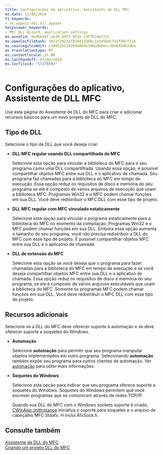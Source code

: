 ```yaml
---
title: Configurações do aplicativo, Assistente de DLL MFC
ms.date: 11/04/2016
f1_keywords:
- vc.appwiz.mfc.dll.appset
helpviewer_keywords:
- MFC DLL Wizard, application settings
ms.assetid: 0a96b94f-ae36-4975-951b-c9ffb3def21c
ms.openlocfilehash: f021f2023af839413306c1e3d56dc741749cf216
ms.sourcegitcommit: c3093251193944840e3d0a068ecc30e6449624ba
ms.translationtype: MT
ms.contentlocale: pt-BR
ms.lasthandoff: 03/04/2019
ms.locfileid: "57276592"
---
```

# <a name="application-settings-mfc-dll-wizard"></a>Configurações do aplicativo, Assistente de DLL MFC

Use esta página do Assistente de DLL do MFC para criar e adicionar recursos básicos para um novo projeto de DLL do MFC.

## <a name="dll-type"></a>Tipo de DLL

Selecione o tipo de DLL que você deseja criar.

- **DLL MFC regular usando DLL compartilhada do MFC**

   Selecione esta opção para vincular a biblioteca do MFC para o seu programa como uma DLL compartilhada. Usando essa opção, é possível compartilhar objetos MFC entre sua DLL e o aplicativo de chamada. Seu programa faz chamadas para a biblioteca do MFC em tempo de execução. Essa opção reduz os requisitos de disco e memória do seu programa se ele é composto de vários arquivos de execução que usam a biblioteca MFC. Programas Win32 e o MFC podem chamar funções em sua DLL. Você deve redistribuir o MFC DLL com esse tipo de projeto.

- **DLL MFC regular com MFC vinculado estaticamente**

   Selecione esta opção para vincular o programa estaticamente para a biblioteca do MFC no momento da compilação. Programas Win32 e o MFC podem chamar funções em sua DLL. Embora essa opção aumenta o tamanho do seu programa, você não precisa redistribuir a DLL do MFC com esse tipo de projeto. É possível compartilhar objetos MFC entre sua DLL e o aplicativo de chamada.

- **DLL de extensão do MFC**

   Selecione esta opção se você deseja que o programa para fazer chamadas para a biblioteca do MFC em tempo de execução e se você deseja compartilhar objetos MFC entre sua DLL e o aplicativo de chamada. Essa opção reduz os requisitos de disco e memória do seu programa, se ele é composto de vários arquivos executáveis que usam a biblioteca do MFC. Somente os programas MFC podem chamar funções em sua DLL. Você deve redistribuir o MFC DLL com esse tipo de projeto.

## <a name="additional-features"></a>Recursos adicionais

Selecione se a DLL do MFC deve oferecer suporte à automação e se deve oferecer suporte a soquetes do Windows.

- **Automação**

   Selecione **automação** para permitir que seu programa manipular objetos implementados em outro programa. Selecionando **automação** também expõe seu programa para outros clientes de automação. Ver [automação](../../mfc/automation.md) para obter mais informações.

- **Soquetes do Windows**

   Selecione esta opção para indicar que seu programa oferece suporte a soquetes do Windows. Soquetes do Windows permitem que você escrever programas que se comunicam através de redes TCP/IP.

   Quando sua DLL do MFC com o Windows sockets suporte é criado, [CWinApp::InitInstance](../../mfc/reference/cwinapp-class.md#initinstance) inicializa o suporte para soquetes e o arquivo de cabeçalho MFC Stdafx. H inclui AfxSock.h.

## <a name="see-also"></a>Consulte também

[Assistente de DLL do MFC](../../mfc/reference/mfc-dll-wizard.md)<br/>
[Criando um projeto DLL do MFC](../../mfc/reference/creating-an-mfc-dll-project.md)
